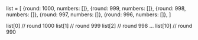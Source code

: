 list = [
{round: 1000, numbers: []},
{round: 999, numbers: []},
{round: 998, numbers: []},
{round: 997, numbers: []},
{round: 996, numbers: []},
]

list[0] // round 1000
list[1] // round 999
list[2] // round 998
...
list[10] // round 990
